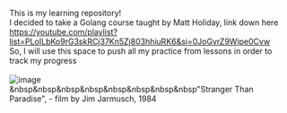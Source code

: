 This is my learning repository!\
I decided to take a Golang course taught by Matt Holiday, link down here\
https://youtube.com/playlist?list=PLoILbKo9rG3skRCj37Kn5Zj803hhiuRK6&si=0JoGvrZ9Wipe0Cvw    
So, I will use this space to push all my practice from lessons in order to track my progress\
\
![image](https://github.com/user-attachments/assets/15439e86-04fa-440e-8324-5fa805848768) \
&nbsp&nbsp&nbsp&nbsp&nbsp&nbsp&nbsp&nbsp"Stranger Than Paradise", - film by Jim Jarmusch, 1984
